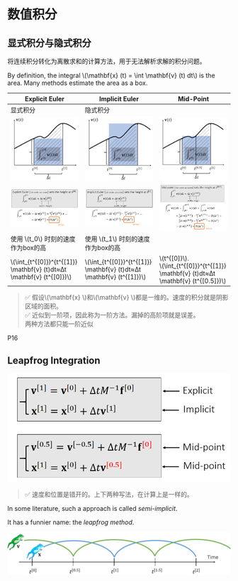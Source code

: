 # 数值积分

## 显式积分与隐式积分

将连续积分转化为离散求和的计算方法，用于无法解析求解的积分问题。

By definition, the integral \\(\mathbf{x} (t) = \int \mathbf{v}  (t) dt\\) is the area. Many methods estimate the area as a box.   

|Explicit Euler|Implicit Euler  |Mid-Point|
|---|---|---|
|显式积分|隐式积分||
|![](../assets/03-4.png) |![](../assets/03-6.png) |![](../assets/03-8.png)|
|![](../assets/03-5.png) |![](../assets/03-7.png) |![](../assets/03-9.png)|
|使用 \\(t_0\\) 时刻的速度作为box的高|使用 \\(t_1\\) 时刻的速度作为box的高|
|\\(\int_{t^{[0]}}^{t^{[1]}} \mathbf{v} (t)dt≈∆t  \mathbf{v} (t^{[0]})\\)|\\(\int_{t^{[0]}}^{t^{[1]}} \mathbf{v} (t)dt≈∆t  \mathbf{v} (t^{[1]})\\)|\\(t^{[0]}\\).<br>  \\(\int_{t^{[0]}}^{t^{[1]}} \mathbf{v} (t)dt≈∆t  \mathbf{v} (t^{[0.5]})\\)|

> &#x2705; 假设\\(\mathbf{x} \\)和\\(\mathbf{v} \\)都是一维的。速度的积分就是阴影区域的面积。   
> &#x2705; 近似到一阶项，因此称为一阶方法。漏掉的高阶项就是误差。  
两种方法都只能一阶近似   

P16 
## Leapfrog Integration    


![](../assets/03-11.png)    

> &#x2705; 速度和位置是错开的。上下两种写法，在计算上是一样的。  

In some literature, such a approach is called *semi-implicit*.  

It has a funnier name: the *leapfrog method*.

![](../assets/03-12.png)    
